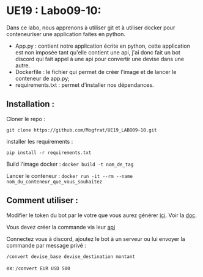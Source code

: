 # UE19 : Labo09-10:
Dans ce labo, nous apprenons à utiliser git et à utiliser docker pour conteneuriser une application faites en python.
- App.py : contient notre application écrite en python, cette application est non imposée tant qu'elle contient une api, j'ai donc fait un bot discord qui fait appel à une api pour convertir une devise dans une autre.
- Dockerfile : le fichier qui permet de créer l'image et de lancer le conteneur de app.py;
- requirements.txt : permet d'installer nos dépendances.
## Installation : 
Cloner le repo : 

`git clone https://github.com/Mogfrat/UE19_LABO09-10.git`

installer les requirements :

`pip install -r requirements.txt`

Build l'image docker :
`docker build -t nom_de_tag`

Lancer le conteneur : 
`docker run -it --rm --name nom_du_conteneur_que_vous_souhaitez`
## Comment utiliser : 
Modifier le token du bot par le votre que vous aurez générer <a href="https://discord.com/developers/applications">ici</a>. Voir la <a href="https://discord.com/developers/docs/getting-started">doc</a>. 

Vous devez créer la commande via leur <a href="https://discord.com/developers/docs/interactions/application-commands#making-a-global-command">api</a>

Connectez vous à discord, ajoutez le bot à un serveur ou lui envoyer la commande par message privé : 

`/convert devise_base devise_destination montant`

ex:
`/convert EUR USD 500`
